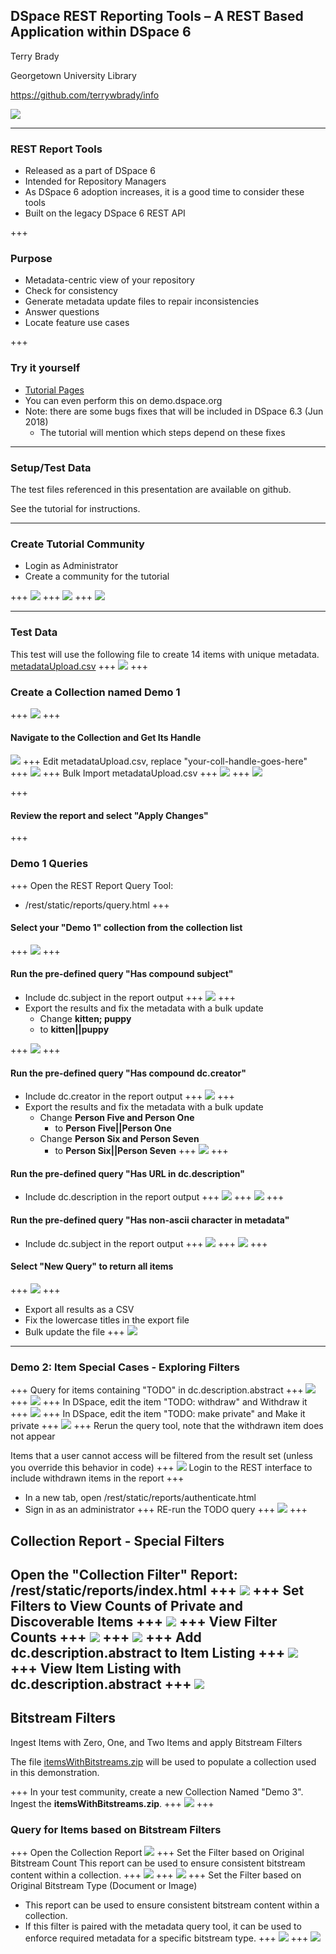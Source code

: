 ## DSpace REST Reporting Tools – A REST Based Application within DSpace 6

Terry Brady

Georgetown University Library

https://github.com/terrywbrady/info

![](https://www.library.georgetown.edu/sites/default/files/library-logo.png)

---

### REST Report Tools

- Released as a part of DSpace 6
- Intended for Repository Managers
- As DSpace 6 adoption increases, it is a good time to consider these tools
- Built on the legacy DSpace 6 REST API

+++

### Purpose
- Metadata-centric view of your repository
- Check for consistency
- Generate metadata update files to repair inconsistencies
- Answer questions
- Locate feature use cases

+++

### Try it yourself

- [Tutorial Pages](https://terrywbrady.github.io/restReportTutorial/intro)
- You can even perform this on demo.dspace.org
- Note: there are some bugs fixes that will be included in DSpace 6.3 (Jun 2018)
  - The tutorial will mention which steps depend on these fixes

---
### Setup/Test Data

The test files referenced in this presentation are available on github.

See the tutorial for instructions.

---
### Create Tutorial Community

- Login as Administrator
- Create a community for the tutorial

+++
![](setup/demo3.png)
+++
![](setup/demo4.png)
+++
![](setup/demo5.png)

---
### Test Data
This test will use the following file to create 14 items with unique metadata.
[metadataUpload.csv](https://github.com/terrywbrady/restReportTutorial/blob/master/demo1/metadataUpload.csv)
+++
![](presentation/csv.png)
+++

### Create a Collection named Demo 1
+++
![](demo1/demo1a.png)
+++
#### Navigate to the Collection and Get Its Handle
![](demo1/demo1b.png)
+++
Edit metadataUpload.csv, replace "your-coll-handle-goes-here"
+++
![](demo1/demo1c.png)
+++
Bulk Import metadataUpload.csv
+++
![](demo1/demo1d.png)
+++
![](demo1/demo1e.png)

+++
#### Review the report and select "Apply Changes"

+++
### Demo 1 Queries
+++
Open the REST Report Query Tool:
- /rest/static/reports/query.html
+++
#### Select your "Demo 1" collection from the collection list
+++
![](demo1/q.png)
+++
#### Run the pre-defined query "Has compound subject"
- Include dc.subject in the report output
+++
![](demo1/q1.png)
+++
- Export the results and fix the metadata with a bulk update
  - Change __kitten; puppy__
  - to __kitten||puppy__

+++
![](demo1/qr1.png)
+++
#### Run the pre-defined query "Has compound dc.creator"
- Include dc.creator in the report output
+++
![](demo1/q2.png)
+++
- Export the results and fix the metadata with a bulk update
  - Change __Person Five and Person One__
    - to __Person Five||Person One__
  - Change __Person Six and Person Seven__
    - to __Person Six||Person Seven__
+++
![](demo1/qr2.png)
+++
#### Run the pre-defined query "Has URL in dc.description"
- Include dc.description in the report output
+++
![](demo1/q3.png)
+++
![](demo1/qr3.png)
+++
#### Run the pre-defined query "Has non-ascii character in metadata"
- Include dc.subject in the report output
+++
![](demo1/q4.png)
+++
![](demo1/qr4.png)
+++
#### Select "New Query" to return all items
+++
![](demo1/q5.png)
+++
- Export all results as a CSV
- Fix the lowercase titles in the export file
- Bulk update the file
+++
![](demo1/qr5.png)
---
### Demo 2: Item Special Cases - Exploring Filters
+++
Query for items containing "TODO" in dc.description.abstract
+++
![](demo2/q-todo.png)
+++
![](demo2/qr-todo.png)
+++
In DSpace, edit the item "TODO: withdraw" and Withdraw it
+++
![](demo2/withdraw.png)
+++
In DSpace, edit the item "TODO: make private" and Make it private
+++
![](demo2/private.png)
+++
Rerun the query tool, note that the withdrawn item does not appear

Items that a user cannot access will be filtered from the result set (unless you override this behavior in code)
+++
![](demo2/todoUnauth.png)
Login to the REST interface to include withdrawn items in the report
+++
- In a new tab, open /rest/static/reports/authenticate.html
- Sign in as an administrator
+++
RE-run the TODO query
+++
![](demo2/todoAuth.png)
+++
## Collection Report - Special Filters

Open the "Collection Filter" Report: /rest/static/reports/index.html
+++
![](demo2/coll.png)
+++
Set Filters to View Counts of Private and Discoverable Items
+++
![](demo2/collFilters.png)
+++
View Filter Counts
+++
![](demo2/collRes.png)
+++
![](demo2/collItems.png)
+++
Add dc.description.abstract to Item Listing
+++
![](demo2/collItemFields.png)
+++
View Item Listing with dc.description.abstract
+++
![](demo2/collItemWithFields.png)
---
## Bitstream Filters

Ingest Items with Zero, One, and Two Items and apply Bitstream Filters

The file [itemsWithBitstreams.zip](https://github.com/terrywbrady/restReportTutorial/tree/master/demo3/data) will be used to populate a collection used in this demonstration.

+++
In your test community, create a new Collection Named "Demo 3".  Ingest the __itemsWithBitstreams.zip__.
+++
![](demo3/batchLoadDemo3.png)
+++
### Query for Items based on Bitstream Filters
+++
Open the Collection Report
![](demo3/coll3.png)
+++
Set the Filter based on Original Bitstream Count
This report can be used to ensure consistent bitstream content within a collection.
+++
![](demo3/coll3fBitNo.png)
+++
![](demo3/coll3fBitNoRes.png)
+++
Set the Filter based on Original Bitstream Type (Document or Image)

- This report can be used to ensure consistent bitstream content within a collection.
- If this filter is paired with the metadata query tool, it can be used to enforce required metadata for a specific bitstream type.
+++
![](demo3/coll3fType.png)
+++
![](demo3/coll3fTypeRes.png)

